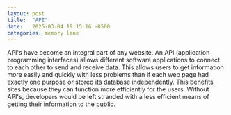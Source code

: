 ```yaml
---
layout: post
title:  "API"
date:   2025-03-04 19:15:16 -0500
categories: memory lane
---
```

API's have become an integral part of any website. An API (application programming interfaces) allows different software applications to connect to each other to send and receive data. This allows users to get information more easily and quickly with less problems than if each web page had exactly one purpose or stored its database independently. This benefits sites because they can function more efficiently for the users. Without API's, developers would be left stranded with a less efficient means of getting their information to the public.